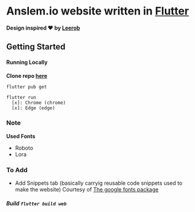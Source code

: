 # Anslem.io website written in [Flutter](https://flutter.dev)

__Design inspired ♥ by [Leerob](https://github.com/leerob)__

## Getting Started

#### Running Locally

__Clone repo [here](https://github.com/)__

```
flutter pub get

flutter run
  [x]: Chrome (chrome)
  [x]: Edge (edge)
```

### Note

__Used Fonts__

- Roboto
- Lora

### To Add

- Add Snippets tab (basically carryig reusable code snippets used to  make the website)
Courtesy of [The google fonts package](https://pub.dev/packages/google_fonts)
<!-- Creative Portfolio https://github.com/iRaul/creative-portfolios -->
<!-- Loading gif https://youtu.be/gxdOJv_RiHg -->
<!-- Mobile side bar https://youtu.be/62UDV38i8P4 -->

##### Build `flutter build web`
